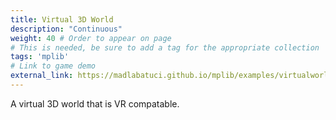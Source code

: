```yaml
---
title: Virtual 3D World
description: "Continuous"
weight: 40 # Order to appear on page
# This is needed, be sure to add a tag for the appropriate collection
tags: 'mplib'
# Link to game demo
external_link: https://madlabatuci.github.io/mplib/examples/virtualworld/virtualworld.html
---
```


<!-- Description of game here -->
A virtual 3D world that is VR compatable.